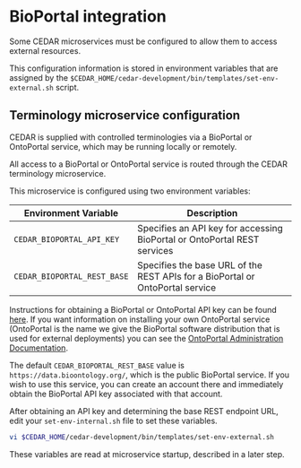 # BioPortal integration

Some CEDAR microservices must be configured to allow them to access external resources.

This configuration information is stored in environment variables that are assigned by the `$CEDAR_HOME/cedar-development/bin/templates/set-env-external.sh` script.

## Terminology microservice configuration

CEDAR is supplied with controlled terminologies via a BioPortal or OntoPortal service, which may be running locally or remotely.

All access to a BioPortal or OntoPortal service is routed through the CEDAR terminology microservice.

This microservice is configured using two environment variables:

| Environment Variable                 | Description  |
| -----------                          | ------------ |
| `CEDAR_BIOPORTAL_API_KEY`            | Specifies an API key for accessing BioPortal or OntoPortal REST services  |
| `CEDAR_BIOPORTAL_REST_BASE`          | Specifies the base URL of the REST APIs for a BioPortal or OntoPortal service |

Instructions for obtaining a BioPortal or OntoPortal API key can be found  [here](https://bioportal.bioontology.org/help#Getting_an_API_key).
If you want information on installing your own OntoPortal service (OntoPortal is the name we give the BioPortal software distribution
that is used for external deployments) you can see the [OntoPortal Administration Documentation](https://ontoportal.github.io/administration/).

The default `CEDAR_BIOPORTAL_REST_BASE` value is `https://data.bioontology.org/`, which is the public BioPortal service.
If you wish to use this service, you can create an account there and immediately obtain the BioPortal API key associated with that account.

After obtaining an API key and determining the base REST endpoint URL, edit your `set-env-internal.sh` file to set these variables.

```sh
vi $CEDAR_HOME/cedar-development/bin/templates/set-env-external.sh
```

These variables are read at microservice startup, described in a later step.
